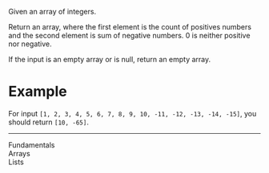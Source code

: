 <div class="description-content p-4">
<div class="markdown prose max-w-none mb-8" id="description"><p>Given an array of integers.</p>
<p>Return an array, where the first element is the count of positives numbers and the second element is sum of negative numbers. 0 is neither positive nor negative.</p>
<p>If the input is an empty array or is null, return an empty array.</p>
<h1 id="example">Example</h1>
<p>For input <code>[1, 2, 3, 4, 5, 6, 7, 8, 9, 10, -11, -12, -13, -14, -15]</code>, you should return <code>[10, -65]</code>.</p>
</div>
<hr>
<div class="mt-4"><span><i class="icon-moon-tag "></i></span><div class="keyword-tag">Fundamentals</div><div class="keyword-tag">Arrays</div><div class="keyword-tag">Lists</div></div>
</div>
